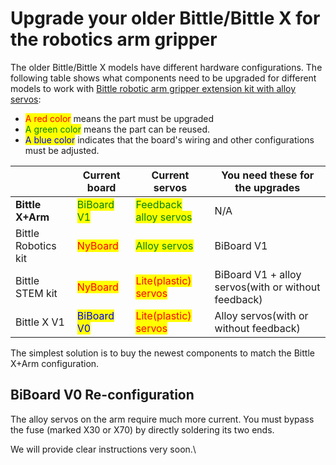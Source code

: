 # Upgrade your older Bittle/Bittle X for the robotics arm gripper

The older Bittle/Bittle X models have different hardware configurations. The following table shows what components need to be upgraded for different models to work with [Bittle robotic arm gripper extension kit with alloy servos](https://www.petoi.com/products/bittle-arm-extension-with-metal-servos):

* <mark style="color:red;">A red color</mark> means the part must be upgraded
* <mark style="color:green;">A green color</mark> means the part can be reused.&#x20;
* <mark style="color:blue;">A blue color</mark> indicates that the board's wiring and other configurations must be adjusted.&#x20;

|                     | Current board                                | Current servos                                           | You need these for the upgrades                     |
| ------------------- | -------------------------------------------- | -------------------------------------------------------- | --------------------------------------------------- |
| **Bittle X+Arm**    | <mark style="color:green;">BiBoard V1</mark> | <mark style="color:green;">Feedback alloy  servos</mark> | N/A                                                 |
| Bittle Robotics kit | <mark style="color:red;">NyBoard</mark>      | <mark style="color:green;">Alloy servos</mark>           | BiBoard V1                                          |
| Bittle STEM kit     | <mark style="color:red;">NyBoard</mark>      | <mark style="color:red;">Lite(plastic) servos</mark>     | BiBoard V1 + alloy servos(with or without feedback) |
| Bittle X V1         | <mark style="color:blue;">BiBoard V0</mark>  | <mark style="color:red;">Lite(plastic) servos</mark>     | Alloy servos(with or without feedback)              |

The simplest solution is to buy the newest components to match the Bittle X+Arm configuration.

## BiBoard V0 Re-configuration

The alloy servos on the arm require much more current. You must bypass the fuse (marked X30 or X70) by directly soldering its two ends.

We will provide clear instructions very soon.\


